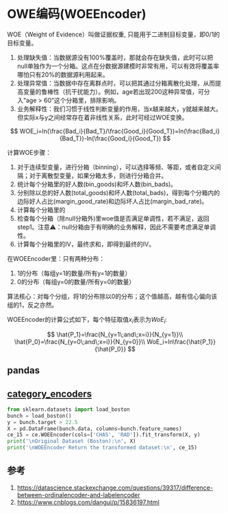 

# OWE编码(WOEEncoder)


WOE（Weight of Evidence）叫做证据权重, 只能用于二进制目标变量，即0/1的目标变量。

1. 处理缺失值：当数据源没有100%覆盖时，那就会存在缺失值，此时可以把null单独作为一个分箱。这点在分数据源建模时非常有用，可以有效将覆盖率哪怕只有20%的数据源利用起来。
2. 处理异常值：当数据中存在离群点时，可以把其通过分箱离散化处理，从而提高变量的鲁棒性（抗干扰能力）。例如，age若出现200这种异常值，可分入“age > 60”这个分箱里，排除影响。
3. 业务解释性：我们习惯于线性判断变量的作用，当x越来越大，y就越来越大。但实际x与y之间经常存在着非线性关系，此时可经过WOE变换。

$$
WOE_i=ln(\frac{Bad_i}{Bad_T}/\frac{Good_i}{Good_T})=ln(\frac{Bad_i}{Bad_T})-ln(\frac{Good_i}{Good_T})
$$


计算WOE步骤：

1. 对于连续型变量，进行分箱（binning），可以选择等频、等距，或者自定义间隔；对于离散型变量，如果分箱太多，则进行分箱合并。
2. 统计每个分箱里的好人数(bin_goods)和坏人数(bin_bads)。
3. 分别除以总的好人数(total_goods)和坏人数(total_bads)，得到每个分箱内的边际好人占比(margin_good_rate)和边际坏人占比(margin_bad_rate)。
4. 计算每个分箱里的
5. 检查每个分箱（除null分箱外)里woe值是否满足单调性，若不满足，返回step1。注意⚠️：null分箱由于有明确的业务解释，因此不需要考虑满足单调性。
6. 计算每个分箱里的IV，最终求和，即得到最终的IV。

在WOEEncoder里：只有两种分布：

1. 1的分布（每组y=1的数量/所有y=1的数量）
2. 0的分布（每组y=0的数量/所有y=0的数量）

算法核心：对每个分组，将1的分布除以0的分布；这个值越高，越有信心偏向该组的1，反之亦然。

WOEEncoder的计算公式如下，每个特征取值$x_i$表示为$WoE_i$:

$$
\hat{P_1}=\frac{N_{y=1\;and\;x=i}}{N_{y=1}}\\
\hat{P_0}=\frac{N_{y=0\;and\;x=i}}{N_{y=0}}\\
WoE_i=ln\frac{\hat{P_1}}{\hat{P_0}}
$$




## pandas


## [category_encoders](https://contrib.scikit-learn.org/category_encoders/index.html)



```python
from sklearn.datasets import load_boston
bunch = load_boston()
y = bunch.target > 22.5
X = pd.DataFrame(bunch.data, columns=bunch.feature_names)
ce_15 = ce.WOEEncoder(cols=['CHAS', 'RAD']).fit_transform(X, y)
print('\nOriginal Dataset (Boston):\n', X)
print('\nWOEEncoder Return the transformed dataset:\n', ce_15)
```












## 参考
1. https://datascience.stackexchange.com/questions/39317/difference-between-ordinalencoder-and-labelencoder
2. https://www.cnblogs.com/dangui/p/15836197.html